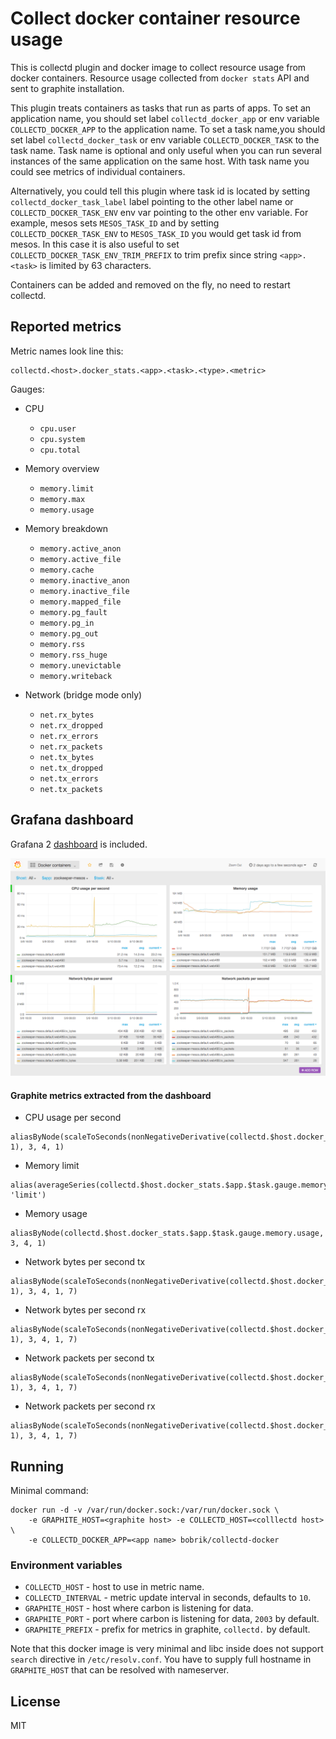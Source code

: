 # Collect docker container resource usage

This is collectd plugin and docker image to collect resource usage
from docker containers. Resource usage collected from `docker stats` API
and sent to graphite installation.

This plugin treats containers as tasks that run as parts of apps.
To set an application name, you should set label `collectd_docker_app`
or env variable `COLLECTD_DOCKER_APP` to the application name.
To set a task name,you should set label `collectd_docker_task`
or env variable `COLLECTD_DOCKER_TASK` to the task name. Task name
is optional and only useful when you can run several instances of
the same application on the same host. With task name you could
see metrics of individual containers.

Alternatively, you could tell this plugin where task id is located
by setting `collectd_docker_task_label` label pointing to
the other label name or `COLLECTD_DOCKER_TASK_ENV` env var pointing to
the other env variable. For example, mesos sets `MESOS_TASK_ID`
and by setting `COLLECTD_DOCKER_TASK_ENV` to `MESOS_TASK_ID` you
would get task id from mesos. In this case it is also useful
to set `COLLECTD_DOCKER_TASK_ENV_TRIM_PREFIX` to trim prefix since
string `<app>.<task>` is limited by 63 characters.

Containers can be added and removed on the fly, no need to restart collectd.

## Reported metrics

Metric names look line this:

```
collectd.<host>.docker_stats.<app>.<task>.<type>.<metric>
```

Gauges:

* CPU
    * `cpu.user`
    * `cpu.system`
    * `cpu.total`

* Memory overview
    * `memory.limit`
    * `memory.max`
	* `memory.usage`

* Memory breakdown
	* `memory.active_anon`
    * `memory.active_file`
    * `memory.cache`
    * `memory.inactive_anon`
    * `memory.inactive_file`
    * `memory.mapped_file`
    * `memory.pg_fault`
    * `memory.pg_in`
    * `memory.pg_out`
    * `memory.rss`
    * `memory.rss_huge`
    * `memory.unevictable`
    * `memory.writeback`

* Network (bridge mode only)
    * `net.rx_bytes`
    * `net.rx_dropped`
    * `net.rx_errors`
    * `net.rx_packets`
    * `net.tx_bytes`
    * `net.tx_dropped`
    * `net.tx_errors`
    * `net.tx_packets`

## Grafana dashboard

Grafana 2 [dashboard](grafana2.json) is included.

![screenshot](screenshot.png)

#### Graphite metrics extracted from the dashboard

* CPU usage per second

```
aliasByNode(scaleToSeconds(nonNegativeDerivative(collectd.$host.docker_stats.$app.$task.gauge.cpu.total), 1), 3, 4, 1)
```

* Memory limit

```
alias(averageSeries(collectd.$host.docker_stats.$app.$task.gauge.memory.limit), 'limit')
```

* Memory usage

```
aliasByNode(collectd.$host.docker_stats.$app.$task.gauge.memory.usage, 3, 4, 1)
```

* Network bytes per second tx

```
aliasByNode(scaleToSeconds(nonNegativeDerivative(collectd.$host.docker_stats.$app.$task.gauge.net.tx_bytes), 1), 3, 4, 1, 7)
```

* Network bytes per second rx

```
aliasByNode(scaleToSeconds(nonNegativeDerivative(collectd.$host.docker_stats.$app.$task.gauge.net.rx_bytes), 1), 3, 4, 1, 7)
```

* Network packets per second tx

```
aliasByNode(scaleToSeconds(nonNegativeDerivative(collectd.$host.docker_stats.$app.$task.gauge.net.tx_packets), 1), 3, 4, 1, 7)
```

* Network packets per second rx

```
aliasByNode(scaleToSeconds(nonNegativeDerivative(collectd.$host.docker_stats.$app.$task.gauge.net.rx_packets), 1), 3, 4, 1, 7)
```

## Running

Minimal command:

```
docker run -d -v /var/run/docker.sock:/var/run/docker.sock \
    -e GRAPHITE_HOST=<graphite host> -e COLLECTD_HOST=<colllectd host> \
    -e COLLECTD_DOCKER_APP=<app name> bobrik/collectd-docker
```

### Environment variables

* `COLLECTD_HOST` - host to use in metric name.
* `COLLECTD_INTERVAL` - metric update interval in seconds, defaults to `10`.
* `GRAPHITE_HOST` - host where carbon is listening for data.
* `GRAPHITE_PORT` - port where carbon is listening for data, `2003` by default.
* `GRAPHITE_PREFIX` - prefix for metrics in graphite, `collectd.` by default.

Note that this docker image is very minimal and libc inside does not
support `search` directive in `/etc/resolv.conf`. You have to supply
full hostname in `GRAPHITE_HOST` that can be resolved with nameserver.

## License

MIT
